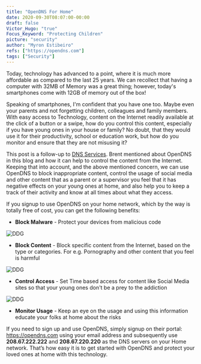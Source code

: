 ```yaml
---
title: "OpenDNS For Home"
date: 2020-09-30T08:07:00-00:00
draft: false
Victor_Hugo: "true"
Focus_Keyword: "Protecting Children"
picture: "security"
author: "Myron Estibeiro"
refs: ["https://opendns.com"]
tags: ["Security"]
---
```


Today, technology has advanced to a point, where it is much more affordable as compared to the last 25 years. We can recollect that having a computer with 32MB of Memory was a great thing; however, today's smartphones come with 12GB of memory out of the box! 

Speaking of smartphones, I'm confident that you have one too. Maybe even your parents and not forgetting children, colleagues and family members. With easy access to Technology, content on the Internet readily available at the click of a button or a swipe, how do you control this content, especially if you have young ones in your house or family? No doubt, that they would use it for their productivity, school or education work, but how do you monitor and ensure that they are not misusing it?

This post is a follow-up to [DNS Services](/posts/200826_dnsservices/). Brent mentioned about OpenDNS in this blog and how it can help to control the content from the Internet. Keeping that into account, and the above mentioned concern, we can use OpenDNS to block inappropriate content, control the usage of social media and other content that as a parent or a supervisor you feel that it has negative effects on your young ones at home, and also help you to keep a track of their activity and know at all times about what they access.

If you signup to use OpenDNS on your home network, which by the way is totally free of cost, you can get the following benefits:

* __Block Malware__ - Protect your devices from malicious code

![DDG](/OD-malware.JPG)
* __Block Content__ - Block specific content from the Internet, based on the type or categories. For e.g. Pornography and other content that you feel is harmful

![DDG](/OD-categories.JPG)
* __Control Access__ - Set Time based access for content like Social Media sites so that your young ones don't be a prey to the addiction

![DDG](/OD-requests.JPG)
* __Monitor Usage__ - Keep an eye on the usage and using this information educate your folks at home about the risks


If you need to sign up and use OpenDNS, simply signup on their portal: https://opendns.com using your email address and subsequently use __208.67.222.222__ and __208.67.220.220__ as the DNS servers on your Home network. That’s how easy it is to get started with OpenDNS and protect your loved ones at home with this technology.
